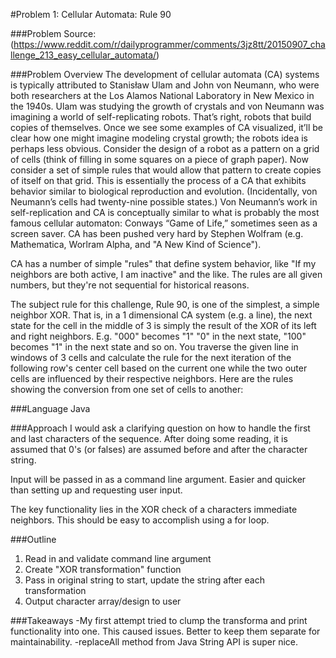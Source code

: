 #Problem 1: Cellular Automata: Rule 90

###Problem Source:
(https://www.reddit.com/r/dailyprogrammer/comments/3jz8tt/20150907_challenge_213_easy_cellular_automata/)

###Problem Overview
The development of cellular automata (CA) systems is typically attributed to Stanisław Ulam and John von Neumann, who were both researchers at the Los Alamos National Laboratory in New Mexico in the 1940s. Ulam was studying the growth of crystals and von Neumann was imagining a world of self-replicating robots. That’s right, robots that build copies of themselves. Once we see some examples of CA visualized, it’ll be clear how one might imagine modeling crystal growth; the robots idea is perhaps less obvious. Consider the design of a robot as a pattern on a grid of cells (think of filling in some squares on a piece of graph paper). Now consider a set of simple rules that would allow that pattern to create copies of itself on that grid. This is essentially the process of a CA that exhibits behavior similar to biological reproduction and evolution. (Incidentally, von Neumann’s cells had twenty-nine possible states.) Von Neumann’s work in self-replication and CA is conceptually similar to what is probably the most famous cellular automaton: Conways “Game of Life,” sometimes seen as a screen saver. CA has been pushed very hard by Stephen Wolfram (e.g. Mathematica, Worlram Alpha, and "A New Kind of Science").

CA has a number of simple "rules" that define system behavior, like "If my neighbors are both active, I am inactive" and the like. The rules are all given numbers, but they're not sequential for historical reasons.

The subject rule for this challenge, Rule 90, is one of the simplest, a simple neighbor XOR. That is, in a 1 dimensional CA system (e.g. a line), the next state for the cell in the middle of 3 is simply the result of the XOR of its left and right neighbors. E.g. "000" becomes "1" "0" in the next state, "100" becomes "1" in the next state and so on. You traverse the given line in windows of 3 cells and calculate the rule for the next iteration of the following row's center cell based on the current one while the two outer cells are influenced by their respective neighbors. Here are the rules showing the conversion from one set of cells to another:

###Language
Java

###Approach
I would ask a clarifying question on how to handle the first and last characters of the sequence. After doing some reading, it is assumed that 0's (or falses) are assumed before and after the character string.

Input will be passed in as a command line argument. Easier and quicker than setting up and requesting user input.

The key functionality lies in the XOR check of a characters immediate neighbors. This should be easy to accomplish using a for loop.

###Outline
1. Read in and validate command line argument
2. Create "XOR transformation" function
3. Pass in original string to start, update the string after each transformation
4. Output character array/design to user

###Takeaways
-My first attempt tried to clump the transforma and print functionality into one. This caused issues. Better to keep them separate for maintainability.
-replaceAll method from Java String API is super nice.

